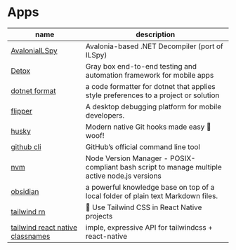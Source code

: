 # Apps

name | description
---- | ----
[AvaloniaILSpy](https://github.com/icsharpcode/AvaloniaILSpy) | Avalonia-based .NET Decompiler (port of ILSpy)
[Detox](https://github.com/wix/detox/) | Gray box end-to-end testing and automation framework for mobile apps
[dotnet format](https://github.com/dotnet/format) | a code formatter for dotnet that applies style preferences to a project or solution
[flipper](https://github.com/facebook/flipper) | A desktop debugging platform for mobile developers.
[husky](https://github.com/typicode/husky) | Modern native Git hooks made easy 🐶 woof!
[github cli](https://github.com/cli/cli) | GitHub’s official command line tool
[nvm](https://github.com/nvm-sh/nvm) | Node Version Manager - POSIX-compliant bash script to manage multiple active node.js versions
[obsidian](https://obsidian.md/) | a powerful knowledge base on top of a local folder of plain text Markdown files.
[tailwind rn](https://github.com/vadimdemedes/tailwind-rn) | 🦎 Use Tailwind CSS in React Native projects
[tailwind react native classnames](https://github.com/jaredh159/tailwind-react-native-classnames) | imple, expressive API for tailwindcss + react-native
